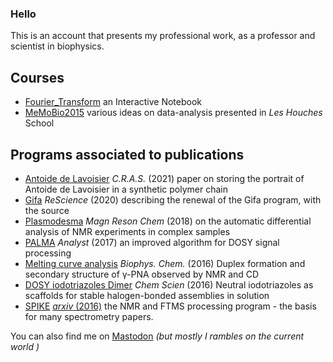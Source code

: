 ### Hello

This is an account that presents my professional work, as a professor and scientist in biophysics.

## Courses
- [Fourier_Transform](https://github.com/delsuc/Fourier_Transform) an Interactive Notebook
- [MeMoBio2015](https://github.com/delsuc/MemoBio2015) various ideas on data-analysis presented in *Les Houches* School

## Programs associated to publications
- [Antoide de Lavoisier](https://github.com/delsuc/Antoine_de_Lavoisier) *C.R.A.S.* (2021) paper on storing the portrait of Antoide de Lavoisier in a synthetic polymer chain
- [Gifa](https://github.com/delsuc/Gifa) *ReScience* (2020) describing the renewal of the Gifa program, with the source
- [Plasmodesma](https://github.com/delsuc/plasmodesma) *Magn Reson Chem* (2018) on the automatic differential analysis of NMR experiments in complex samples
- [PALMA](https://github.com/delsuc/PALMA) *Analyst* (2017) an improved algorithm for DOSY signal processing
- [Melting curve analysis](https://github.com/delsuc/Melting-curve-analysis) *Biophys. Chem.*  (2016)  Duplex formation and secondary structure of γ-PNA observed by NMR and CD
- [DOSY iodotriazoles Dimer](https://github.com/delsuc/DOSY-iodotriazoles-Dimer) *Chem Scien* (2016) Neutral iodotriazoles as scaffolds for stable halogen-bonded assemblies in solution
- [SPIKE](https://github.com/spike-project/spike) [*arxiv* (2016)](https://arxiv.org/abs/1608.06777) the NMR and FTMS processing program - the basis for many spectrometry papers.

You can also find me on <a rel="me" href="https://fediscience.org/@ma_delsuc">Mastodon</a> *(but mostly I rambles on the current world )*

<!--
## Codes associated to publications
to be completed

## Utilities
to be completed
**delsuc/delsuc** is a ✨ _special_ ✨ repository because its `README.md` (this file) appears on your GitHub profile.

Here are some ideas to get you started:

- 🔭 I’m currently working on ...
- 🌱 I’m currently learning ...
- 👯 I’m looking to collaborate on ...
- 🤔 I’m looking for help with ...
- 💬 Ask me about ...
- 📫 How to reach me: ...
- 😄 Pronouns: ...
- ⚡ Fun fact: ...
-->
